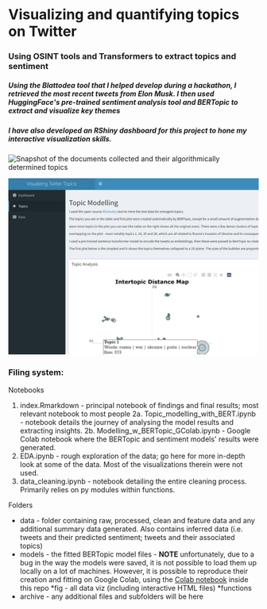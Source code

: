 # Visualizing and quantifying topics on Twitter


### Using OSINT tools and Transformers to extract topics and sentiment
##### Using the Blattodea tool that I helped develop during a hackathon, I retrieved the most recent tweets from Elon Musk. I then used HuggingFace\'s pre-trained sentiment analysis tool and BERTopic to extract and visualize key themes
##### I have also developed an RShiny dashboard for this project to hone my interactive visualization skills. 

![Snapshot of the documents collected and their algorithmically determined topics]('fig/snapshot_add_docs.png')

![Dashboard screenshot](fig/dash_screenshot.png)

### Filing system:

Notebooks
1. index.Rmarkdown - principal notebook of findings and final results; most relevant notebook to most people
2a. Topic_modelling_with_BERT.ipynb - notebook details the journey of analysing the model results and extracting insights.
2b. Modelling_w_BERTopic_GColab.ipynb - Google Colab notebook where the BERTopic and sentiment models' results were generated. 
3. EDA.ipynb - rough exploration of the data; go here for more in-depth look at some of the data. Most of the visualizations therein were not used.
4. data_cleaning.ipynb - notebook detailing the entire cleaning process. Primarily relies on py modules within functions.

Folders
* data - folder containing raw, processed, clean and feature data and any additional summary data generated. Also contains inferred data (i.e. tweets and their predicted sentiment; tweets and their associated topics)
* models - the fitted BERTopic model files - **NOTE** unfortunately, due to a bug in the way the models were saved, it is not possible to load them up locally on a lot of machines. However, it is possible to reproduce their creation and fitting on Google Colab, using the [Colab notebook](https://github.com/Ioana-P/IoanaFio/blob/main/content/project/twitter_sentiment_tracking/Modelling_w_BERTopic_GColab.ipynb) inside this repo
*fig - all data viz (including interactive HTML files)
*functions
* archive - any additional files and subfolders will be here
